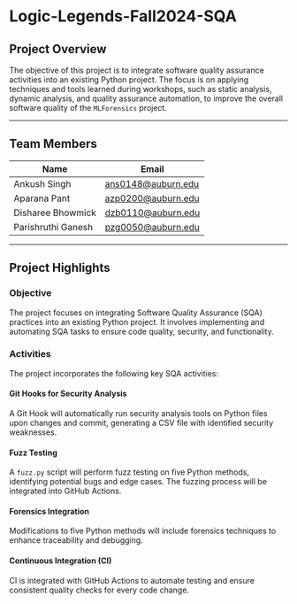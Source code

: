 # Logic-Legends-Fall2024-SQA

## Project Overview
The objective of this project is to integrate software quality assurance activities into an existing Python project. The focus is on applying techniques and tools learned during workshops, such as static analysis, dynamic analysis, and quality assurance automation, to improve the overall software quality of the `MLForensics` project.

---

## Team Members

| Name                 | Email                   |
|----------------------|-------------------------|
| Ankush Singh         | ans0148@auburn.edu      |
| Aparana Pant         | azp0200@auburn.edu      |
| Disharee Bhowmick    | dzb0110@auburn.edu      |
| Parishruthi Ganesh   | pzg0050@auburn.edu      |

---

## Project Highlights

### Objective
The project focuses on integrating Software Quality Assurance (SQA) practices into an existing Python project. It involves implementing and automating SQA tasks to ensure code quality, security, and functionality.

### Activities
The project incorporates the following key SQA activities:

#### Git Hooks for Security Analysis
A Git Hook will automatically run security analysis tools on Python files upon changes and commit, generating a CSV file with identified security weaknesses.


#### Fuzz Testing
A `fuzz.py`   script will perform fuzz testing on five Python methods, identifying potential bugs and edge cases. The fuzzing process will be integrated into GitHub Actions.

#### Forensics Integration
Modifications to five Python methods will include forensics techniques to enhance traceability and debugging.

#### Continuous Integration (CI)
CI is integrated with GitHub Actions to automate testing and ensure consistent quality checks for every code change.

